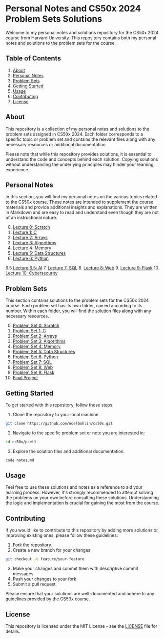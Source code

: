 # Personal Notes and CS50x 2024 Problem Sets Solutions

Welcome to my personal notes and solutions repository for the CS50x 2024 course from Harvard University. This repository contains both my personal notes and solutions to the problem sets for the course.

## Table of Contents

1. [About](#about)
2. [Personal Notes](#personal-notes)
3. [Problem Sets](#problem-sets)
4. [Getting Started](#getting-started)
5. [Usage](#usage)
6. [Contributing](#contributing)
7. [License](#license)

## About

This repository is a collection of my personal notes and solutions to the problem sets assigned in CS50x 2024. Each folder corresponds to a specific topic or problem set and contains the relevant files along with any necessary resources or additional documentation.

Please note that while this repository provides solutions, it is essential to understand the code and concepts behind each solution. Copying solutions without understanding the underlying principles may hinder your learning experience.

## Personal Notes

In this section, you will find my personal notes on the various topics related to the CS50x course. These notes are intended to supplement the course materials and provide additional insights and explanations. They are written in Markdown and are easy to read and understand even though they are not of an instructional nature.

0. [Lecture 0: Scratch](./lecture1/)
1. [Lecture 1: C](./lecture1/)
2. [Lecture 2: Arrays](./lecture2/)
3. [Lecture 3: Algorithms](./lecture3/)
4. [Lecture 4: Memory](./lecture4/)
5. [Lecture 5: Data Structures](./lecture5/)
6. [Lecture 6: Python](./lecture6/)

6.5 [Lecture 6.5: AI](./lecture6/)
7. [Lecture 7: SQL](./lecture7/)
8. [Lecture 8: Web](./lecture8/)
9. [Lecture 9: Flask](./lecture9/)
10. [Lecture 10: Cybersecurity](./lecture10/)

## Problem Sets

This section contains solutions to the problem sets for the CS50x 2024 course. Each problem set has its own folder, named according to its number. Within each folder, you will find the solution files along with any necessary resources.

0. [Problem Set 0: Scratch](./pset0/)
1. [Problem Set 1: C](./pset1/)
2. [Problem Set 2: Arrays](./pset2/)
3. [Problem Set 3: Algorithms](./pset3/)
4. [Problem Set 4: Memory](./pset4/)
5. [Problem Set 5: Data Structures](./pset5/)
6. [Problem Set 6: Python](./pset6/)
7. [Problem Set 7: SQL](./pset7/)
8. [Problem Set 8: Web](./pset8/)
9. [Problem Set 9: Flask](./pset9/)
10. [Final Project](./final_project/)

## Getting Started

To get started with this repository, follow these steps:

1. Clone the repository to your local machine:

```bash
git clone https://github.com/noelbohlin/cs50x.git
```

2. Navigate to the specific problem set or note you are interested in:

```bash
cd cs50x/pset1
```

3. Explore the solution files and additional documentation.

```bash
code notes.md
```

## Usage

Feel free to use these solutions and notes as a reference to aid your learning process. However, it's strongly recommended to attempt solving the problems on your own before consulting these solutions. Understanding the logic and implementation is crucial for gaining the most from the course.

## Contributing

If you would like to contribute to this repository by adding more solutions or improving existing ones, please follow these guidelines:

1. Fork the repository.
2. Create a new branch for your changes:

```bash
git checkout -b feature/your-feature 
```

3. Make your changes and commit them with descriptive commit messages.
4. Push your changes to your fork.
5. Submit a pull request.

Please ensure that your solutions are well-documented and adhere to any guidelines provided by the CS50x course.

## License

This repository is licensed under the MIT License - see the [LICENSE](./LICENSE) file for details.
